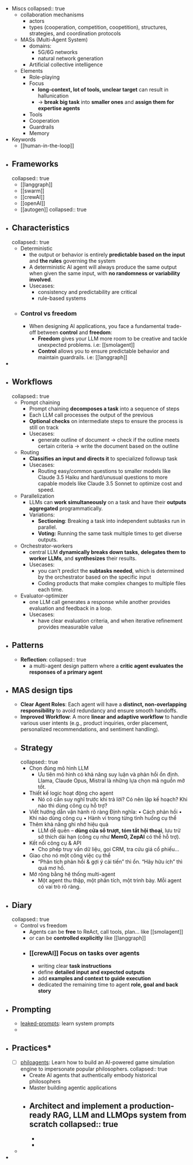 - Miscs
  collapsed:: true
	- collaboration mechanisms
		- actors
		- types (cooperation, competition, coopetition), structures, strategies, and coordination protocols
	- MASs (Multi-Agent System)
		- domains:
			- 5G/6G networks
			- natural network generation
		- Artificial collective intelligence
	- Elements
		- Role-playing
		- Focus
			- **long-context, lot of tools, unclear target** can result in hallunication
			- -> **break big task** into **smaller ones** and **assign them for expertise agents**
		- Tools
		- Cooperation
		- Guardrails
		- Memory
- Keywords
	- [[human-in-the-loop]]
- ## Frameworks
  collapsed:: true
	- [[langgraph]]
	- [[swarm]]
	- [[crewAI]]
	- [[openAI]]
	- [[autogen]]
	  collapsed:: true
- ## Characteristics
  collapsed:: true
	- Deterministic
		- the output or behavior is entirely **predictable based on the input** and **the rules** governing the system
		- A deterministic AI agent will always produce the same output when given the same input, with **no randomness or variability involved**.
		- Usecases:
			- consistency and predictability are critical
			- rule-based systems
	- ### Control vs freedom
		- When designing AI applications, you face a fundamental trade-off between **control** and **freedom**:
			- **Freedom** gives your LLM more room to be creative and tackle unexpected problems. i.e: [[smolagent]]
			- **Control** allows you to ensure predictable behavior and maintain guardrails. i.e: [[langgraph]]
-
- ## Workflows
  collapsed:: true
	- Prompt chaining
		- Prompt chaining **decomposes a task** into a sequence of steps
		- Each LLM call processes the output of the previous
		- **Optional checks** on intermediate steps to ensure the process is still on track
		- Usecases:
			- generate outline of document -> check if the outline meets certain criteria -> write the document based on the outline
	- Routing
		- **Classifies an input and directs it** to specialized followup task
		- Usecases:
			- Routing easy/common questions to smaller models like Claude 3.5 Haiku 
			  and hard/unusual questions to more capable models like Claude 3.5 Sonnet
			   to optimize cost and speed.
	- Parallelization
		- LLMs can **work simultaneously** on a task and have their **outputs aggregated** programmatically.
		- Variations:
			- **Sectioning**: Breaking a task into independent subtasks run in parallel.
			- **Voting:** Running the same task multiple times to get diverse outputs.
	- Orchestrator-workers
		- central LLM **dynamically breaks down tasks**, **delegates them to worker LLMs**, and **synthesizes** their results.
		- Usecases:
			- you can't predict the **subtasks needed**, which is determined by the orchestrator based on the specific input
			- Coding products that make complex changes to multiple files each time.
	- Evaluator-optimizer
		- one LLM call generates a response while another provides evaluation and feedback in a loop.
		- Usecases:
			- have clear evaluation criteria, and when iterative refinement provides measurable value
- ## Patterns
	- **Reflection**:
	  collapsed:: true
		- a multi-agent design pattern where a **critic agent evaluates the responses of a primary agent**
- ## MAS design tips
	- **Clear Agent Roles**: Each agent will have a **distinct, non-overlapping responsibility** to avoid redundancy and ensure smooth handoffs.
	- **Improved Workflow**: A more **linear and adaptive workflow** to handle various user intents (e.g., product inquiries, order placement, personalized recommendations, and sentiment handling).
	- ## Strategy
	  collapsed:: true
		- Chọn đúng mô hình LLM
			- Ưu tiên mô hình có khả năng suy luận và phản hồi ổn định. Llama, Claude Opus, Mistral là những lựa chọn mã nguồn mở tốt.
		- Thiết kế logic hoạt động cho agent
			- Nó có cần suy nghĩ trước khi trả lời? Có nên lập kế hoạch? Khi nào thì dùng công cụ hỗ trợ?
		- Viết hướng dẫn vận hành rõ ràng
		  Định nghĩa:
		  • Cách phản hồi
		  • Khi nào dùng công cụ
		  • Hành vi trong từng tình huống cụ thể
		- Thêm khả năng ghi nhớ hiệu quả
			- LLM dễ quên – **dùng cửa sổ trượt, tóm tắt hội thoại**, lưu trữ sở thích dài hạn (công cụ như **MemO, ZepAI** có thể hỗ trợ).
		- Kết nối công cụ & API
			- Cho phép truy vấn dữ liệu, gọi CRM, tra cứu giá cổ phiếu...
		- Giao cho nó một công việc cụ thể
			- “Phân tích phản hồi & gợi ý cải tiến” thì ổn. “Hãy hữu ích” thì quá mơ hồ.
		- Mở rộng bằng hệ thống multi-agent
			- Một agent thu thập, một phân tích, một trình bày. Mỗi agent có vai trò rõ ràng.
- ## Diary
  collapsed:: true
	- Control vs freedom
		- Agents can be **free** to ReAct, call tools, plan... like [[smolagent]]
		- or can be **controlled explicitly** like [[langgraph]]
		- ### [[crewAI]] Focus on tasks over agents
			- writing clear **task instructions**
			- define **detailed input and expected outputs**
			- add **examples and context to guide execution**
			- dedicated the remaining time to agent **role, goal and back story**
- ## Prompting
	- [leaked-prompts](https://github.com/jujumilk3/leaked-system-prompts): learn system prompts
	-
- ## Practices*
	- [ ] [philoagents](https://github.com/neural-maze/philoagents-course): Learn how to build an AI-powered game simulation engine to impersonate popular philosophers.
	  collapsed:: true
		- Create AI agents that authentically embody historical philosophers
		- Master building agentic applications
		- Architect and implement a production-ready RAG, LLM and LLMOps system from scratch
		  collapsed:: true
			-
			-
			-
	-
-